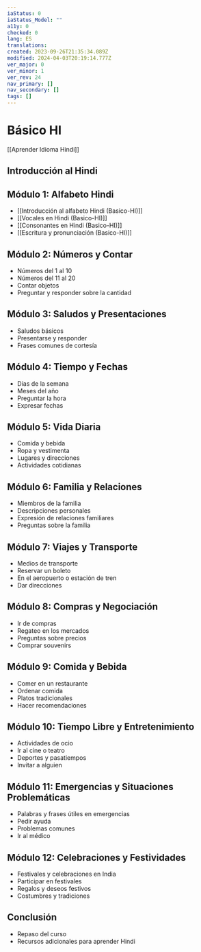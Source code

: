 ```yaml
---
iaStatus: 0
iaStatus_Model: ""
a11y: 0
checked: 0
lang: ES
translations: 
created: 2023-09-26T21:35:34.089Z
modified: 2024-04-03T20:19:14.777Z
ver_major: 0
ver_minor: 1
ver_rev: 24
nav_primary: []
nav_secondary: []
tags: []
---
```

# Básico HI

[[Aprender Idioma Hindi]]

## Introducción al Hindi

## Módulo 1: Alfabeto Hindi
- [[Introducción al alfabeto Hindi (Basico-HI)]]
- [[Vocales en Hindi (Basico-HI)]]
- [[Consonantes en Hindi (Basico-HI)]]
- [[Escritura y pronunciación (Basico-HI)]]

## Módulo 2: Números y Contar
- Números del 1 al 10
- Números del 11 al 20
- Contar objetos
- Preguntar y responder sobre la cantidad

## Módulo 3: Saludos y Presentaciones
- Saludos básicos
- Presentarse y responder
- Frases comunes de cortesía

## Módulo 4: Tiempo y Fechas
- Días de la semana
- Meses del año
- Preguntar la hora
- Expresar fechas

## Módulo 5: Vida Diaria
- Comida y bebida
- Ropa y vestimenta
- Lugares y direcciones
- Actividades cotidianas

## Módulo 6: Familia y Relaciones
- Miembros de la familia
- Descripciones personales
- Expresión de relaciones familiares
- Preguntas sobre la familia

## Módulo 7: Viajes y Transporte
- Medios de transporte
- Reservar un boleto
- En el aeropuerto o estación de tren
- Dar direcciones

## Módulo 8: Compras y Negociación
- Ir de compras
- Regateo en los mercados
- Preguntas sobre precios
- Comprar souvenirs

## Módulo 9: Comida y Bebida
- Comer en un restaurante
- Ordenar comida
- Platos tradicionales
- Hacer recomendaciones

## Módulo 10: Tiempo Libre y Entretenimiento
- Actividades de ocio
- Ir al cine o teatro
- Deportes y pasatiempos
- Invitar a alguien

## Módulo 11: Emergencias y Situaciones Problemáticas
- Palabras y frases útiles en emergencias
- Pedir ayuda
- Problemas comunes
- Ir al médico

## Módulo 12: Celebraciones y Festividades
- Festivales y celebraciones en India
- Participar en festivales
- Regalos y deseos festivos
- Costumbres y tradiciones

## Conclusión
- Repaso del curso
- Recursos adicionales para aprender Hindi

